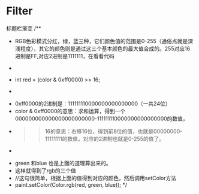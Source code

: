 # Filter
标题栏渐变
/**
 * RGB色彩模式分红，绿，蓝三种，它们颜色值的范围是0-255（通俗点就是深浅程度），其它的颜色则是通过这三个基本颜色的最大值合成的。255对应16进制是FF,对应2进制是1111111，在看看代码
 * <p>
 * int red = (color & 0xff0000) >> 16;
 * <p>
 * 0xff0000的2进制是：111111110000000000000000（一共24位）
 * color & 0xff0000的意思：求和运算，得到一个000000000000000000000000-111111110000000000000000的数值，
 * >> 16的意思：右移16位，得到前8位的值，也就是00000000-11111111的数值，对应的2进制也就是0-255的值了。
 * <p>
 * green 和blue 也是上面的道理算出来的。
 * 这样就得到了rgb的三个值
 * //这句很简单，根据上面的值得到对应的颜色，然后调用setColor方法
 * paint.setColor(Color.rgb(red, green, blue));
 */
